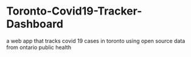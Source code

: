 # Toronto-Covid19-Tracker-Dashboard
a web app that tracks covid 19 cases in toronto using open source data from ontario public health
